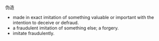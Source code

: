 伪造
- made in exact imitation of something valuable or important with the intention to deceive or defraud.
- a fraudulent imitation of something else; a forgery.
- imitate fraudulently.